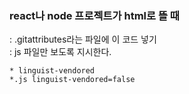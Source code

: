 ### react나 node 프로젝트가 html로 뜰 때
: .gitattributes라는 파일에 이 코드 넣기\
: js 파일만 보도록 지시한다.
```
* linguist-vendored
*.js linguist-vendored=false
```